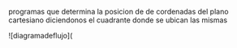 programas que determina la posicion de de cordenadas del plano cartesiano diciendonos el cuadrante donde se ubican las mismas

![diagramadeflujo](
